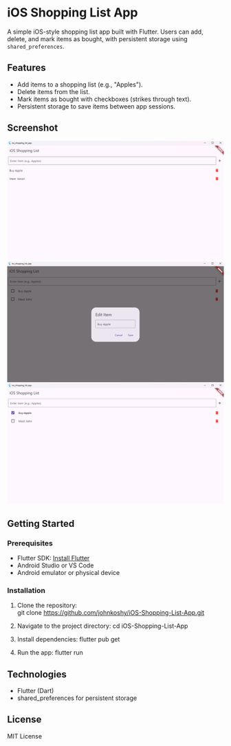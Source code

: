 # iOS Shopping List App

A simple iOS-style shopping list app built with Flutter. Users can add, delete, and mark items as bought, with persistent storage using `shared_preferences`.

## Features
- Add items to a shopping list (e.g., "Apples").
- Delete items from the list.
- Mark items as bought with checkboxes (strikes through text).
- Persistent storage to save items between app sessions.

## Screenshot
![Shopping List Main Page](screenshots/main_web.png)
![Shopping List Edit Page](screenshots/edit.png)
![Shopping List Strikethrough Page](screenshots/strike.png)

## Getting Started
### Prerequisites
- Flutter SDK: [Install Flutter](https://flutter.dev/docs/get-started/install)
- Android Studio or VS Code
- Android emulator or physical device

### Installation
1. Clone the repository:   
   git clone https://github.com/johnkoshy/iOS-Shopping-List-App.git

2. Navigate to the project directory:
cd iOS-Shopping-List-App

3. Install dependencies:
flutter pub get

4. Run the app:
flutter run

## Technologies
- Flutter (Dart)
- shared_preferences for persistent storage

## License
MIT License
